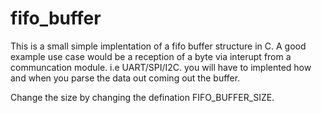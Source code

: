 # fifo_buffer

This is a small simple implentation of a fifo buffer structure in C. A good example use case would be a reception of a byte via interupt from a communcation module. i.e UART/SPI/I2C. you will have to implented how and when you parse the data out coming out the buffer.

Change the size by changing the defination FIFO_BUFFER_SIZE.




